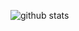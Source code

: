 ![github stats](https://github-readme-stats.vercel.app/api?username=Zeryther&count_private=true&show_icons=true&theme=tokyonight)
